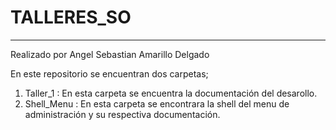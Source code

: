 # TALLERES_SO
___
Realizado por Angel Sebastian Amarillo Delgado

<p style="text-align: justify;">En este repositorio se encuentran dos carpetas; </p>

1. Taller_1 : En esta carpeta se encuentra la documentación del desarollo.
2. Shell_Menu : En esta carpeta se encontrara la shell del menu de administración y su respectiva documentación. 




